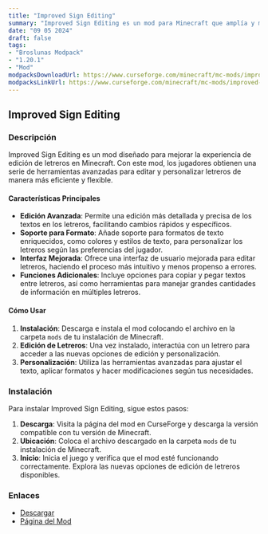 ```yaml
---
title: "Improved Sign Editing"
summary: "Improved Sign Editing es un mod para Minecraft que amplía y mejora la funcionalidad de los letreros en el juego, ofreciendo opciones avanzadas para editar y personalizar letreros de manera más eficiente y flexible."
date: "09 05 2024"
draft: false
tags:
- "Broslunas Modpack"
- "1.20.1"
- "Mod"
modpacksDownloadUrl: https://www.curseforge.com/minecraft/mc-mods/improved-sign-editing/files/all?page=1&pageSize=20&version=1.20.1&gameVersionTypeId=1
modpacksLinkUrl: https://www.curseforge.com/minecraft/mc-mods/improved-sign-editing
---
```


## Improved Sign Editing

### Descripción

Improved Sign Editing es un mod diseñado para mejorar la experiencia de edición de letreros en Minecraft. Con este mod, los jugadores obtienen una serie de herramientas avanzadas para editar y personalizar letreros de manera más eficiente y flexible.

#### Características Principales

- **Edición Avanzada**: Permite una edición más detallada y precisa de los textos en los letreros, facilitando cambios rápidos y específicos.
- **Soporte para Formato**: Añade soporte para formatos de texto enriquecidos, como colores y estilos de texto, para personalizar los letreros según las preferencias del jugador.
- **Interfaz Mejorada**: Ofrece una interfaz de usuario mejorada para editar letreros, haciendo el proceso más intuitivo y menos propenso a errores.
- **Funciones Adicionales**: Incluye opciones para copiar y pegar textos entre letreros, así como herramientas para manejar grandes cantidades de información en múltiples letreros.

#### Cómo Usar

1. **Instalación**: Descarga e instala el mod colocando el archivo en la carpeta `mods` de tu instalación de Minecraft.
2. **Edición de Letreros**: Una vez instalado, interactúa con un letrero para acceder a las nuevas opciones de edición y personalización.
3. **Personalización**: Utiliza las herramientas avanzadas para ajustar el texto, aplicar formatos y hacer modificaciones según tus necesidades.

### Instalación

Para instalar Improved Sign Editing, sigue estos pasos:

1. **Descarga**: Visita la página del mod en CurseForge y descarga la versión compatible con tu versión de Minecraft.
2. **Ubicación**: Coloca el archivo descargado en la carpeta `mods` de tu instalación de Minecraft.
3. **Inicio**: Inicia el juego y verifica que el mod esté funcionando correctamente. Explora las nuevas opciones de edición de letreros disponibles.

### Enlaces

- [Descargar](https://www.curseforge.com/minecraft/mc-mods/improved-sign-editing/files/all?page=1&pageSize=20&version=1.20.1&gameVersionTypeId=1)
- [Página del Mod](https://www.curseforge.com/minecraft/mc-mods/improved-sign-editing)
